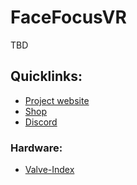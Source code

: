 # FaceFocusVR

TBD

## Quicklinks:
  + [Project website](TBD)
  + [Shop](TBD)
  + [Discord](TBD)

### Hardware:
  + [Valve-Index](https://github.com/FaceFocusVR/Valve-Index)
